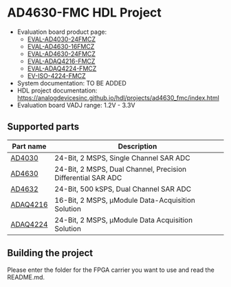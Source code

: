 # AD4630-FMC HDL Project

- Evaluation board product page:
  - [EVAL-AD4030-24FMCZ](https://www.analog.com/eval-ad4030-24)
  - [EVAL-AD4630-16FMCZ](https://www.analog.com/eval-ad4630-16)
  - [EVAL-AD4630-24FMCZ](https://www.analog.com/eval-ad4630-24)
  - [EVAL-ADAQ4216-FMCZ](https://www.analog.com/eval-adaq4216-fmcz)
  - [EVAL-ADAQ4224-FMCZ](https://www.analog.com/eval-adaq4224-fmcz)
  - [EV-ISO-4224-FMCZ](https://www.analog.com/ev-iso-4224-fmcz)
- System documentation: TO BE ADDED
- HDL project documentation: https://analogdevicesinc.github.io/hdl/projects/ad4630_fmc/index.html
- Evaluation board VADJ range: 1.2V - 3.3V

## Supported parts

| Part name                                                    | Description                                                  |
|--------------------------------------------------------------|--------------------------------------------------------------|
| [AD4030](https://www.analog.com/ad4030-24)                   | 24-Bit, 2 MSPS, Single Channel SAR ADC                       |
| [AD4630](https://www.analog.com/ad4630-24)                   | 24-Bit, 2 MSPS, Dual Channel, Precision Differential SAR ADC |
| [AD4632](https://www.analog.com/ad4632-24)                   | 24-Bit, 500 kSPS, Dual Channel SAR ADC                       |
| [ADAQ4216](https://www.analog.com/adaq4216)                  | 16-Bit, 2 MSPS, μModule Data-Acquisition Solution            |
| [ADAQ4224](https://www.analog.com/adaq4224)                  | 24-Bit, 2 MSPS, μModule Data Acquisition Solution            |

## Building the project

Please enter the folder for the FPGA carrier you want to use and read the README.md.
